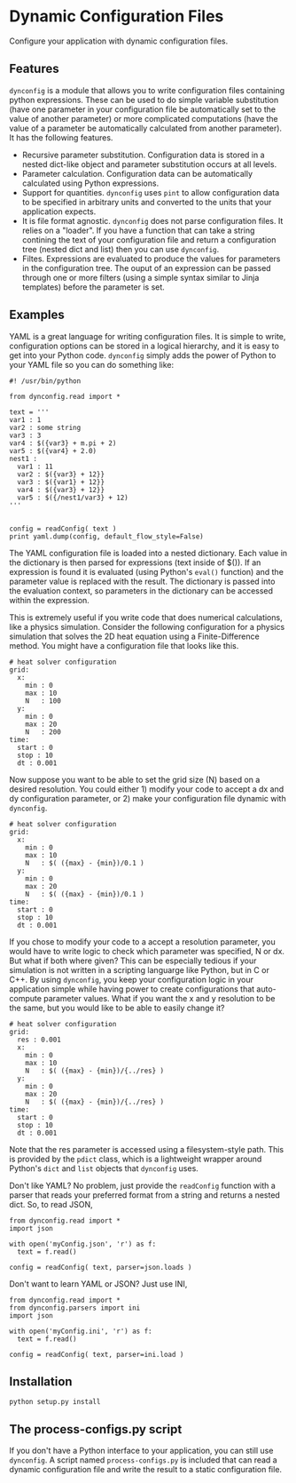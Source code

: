 # Dynamic Configuration Files

Configure your application with dynamic configuration files.

## Features

`dynconfig` is a module that allows you to write configuration files containing python expressions.
These can be used to do simple variable substitution (have one parameter in your configuration file be automatically
set to the value of another parameter) or more complicated computations (have the value of a parameter
be automatically calculated from another parameter). It has the following features.

  - Recursive parameter substitution. Configuration data is stored in a nested
    dict-like object and parameter substitution occurs at all levels.
  - Parameter calculation. Configuration data can be automatically calculated using Python expressions.
  - Support for quantities. `dynconfig` uses `pint` to allow configuration data to be specified in arbitrary units
    and converted to the units that your application expects.
  - It is file format agnostic. `dynconfig` does not parse configuration files. It relies on a "loader".
    If you have a function that can take a string contining the text of your configuration file and return
    a configuration tree (nested dict and list) then you can use `dynconfig`.
  - Filtes. Expressions are evaluated to produce the values for parameters in the configuration tree. The ouput
    of an expression can be passed through one or more filters (using a simple syntax similar to Jinja templates)
    before the parameter is set.

## Examples
YAML is a great language for writing configuration files. It is simple to write, configuration options
can be stored in a logical hierarchy, and it is easy to get into your Python code. `dynconfig` simply
adds the power of Python to your YAML file so you can do something like:

    #! /usr/bin/python

    from dynconfig.read import *

    text = '''
    var1 : 1
    var2 : some string
    var3 : 3
    var4 : $({var3} + m.pi + 2)
    var5 : $({var4} + 2.0)
    nest1 :
      var1 : 11
      var2 : $({var3} + 12}}
      var3 : $({var1} + 12}}
      var4 : $({var3} + 12}}
      var5 : $({/nest1/var3} + 12)
    '''


    config = readConfig( text )
    print yaml.dump(config, default_flow_style=False)

The YAML configuration file is loaded into a nested dictionary. Each value in
the dictionary is then parsed for expressions (text inside of $()). If an
expression is found it is evaluated (using Python's `eval()` function) and the
parameter value is replaced with the result. The dictionary is passed into the
evaluation context, so parameters in the dictionary can be accessed
within the expression.

This is extremely useful if you write code that does numerical calculations, like a physics simulation.
Consider the following configuration for a physics simulation that solves the 2D heat equation using a Finite-Difference method. You might have a
configuration file that looks like this.

    # heat solver configuration
    grid:
      x:
        min : 0
        max : 10
        N   : 100
      y:
        min : 0
        max : 20
        N   : 200
    time:
      start : 0
      stop : 10
      dt : 0.001

Now suppose you want to be able to set the grid size (N) based on a desired resolution. You could either 1) modify your code to accept a dx and dy
configuration parameter, or 2) make your configuration file dynamic with `dynconfig`.

    # heat solver configuration
    grid:
      x:
        min : 0
        max : 10
        N   : $( ({max} - {min})/0.1 )
      y:
        min : 0
        max : 20
        N   : $( ({max} - {min})/0.1 )
    time:
      start : 0
      stop : 10
      dt : 0.001

If you chose to modify your code to a accept a resolution parameter, you would have to write logic to check which parameter was specified, N or dx. But what
if both where given? This can be especially tedious if your simulation is not written in a scripting languarge like Python, but in C or C++.
By using `dynconfig`, you keep your configuration logic in your application simple while having power to create configurations that auto-compute
parameter values. What if you want the x and y resolution to be the same, but you would like to be able to easily change it?

    # heat solver configuration
    grid:
      res : 0.001
      x:
        min : 0
        max : 10
        N   : $( ({max} - {min})/{../res} )
      y:
        min : 0
        max : 20
        N   : $( ({max} - {min})/{../res} )
    time:
      start : 0
      stop : 10
      dt : 0.001

Note that the res parameter is accessed using a filesystem-style path. This is provided by the `pdict` class, which is a lightweight
wrapper around Python's `dict` and `list` objects that `dynconfig` uses.

Don't like YAML? No problem, just
provide the `readConfig` function with a parser that reads your preferred format from a string and
returns a nested dict. So, to read JSON,

    from dynconfig.read import *
    import json

    with open('myConfig.json', 'r') as f:
      text = f.read()

    config = readConfig( text, parser=json.loads )

Don't want to learn YAML or JSON? Just use INI,

    from dynconfig.read import *
    from dynconfig.parsers import ini
    import json

    with open('myConfig.ini', 'r') as f:
      text = f.read()

    config = readConfig( text, parser=ini.load )

Installation
------------

```
python setup.py install
```

The process-configs.py script
---------------------

If you don't have a Python interface to your application, you can still use `dynconfig`. A script named
``process-configs.py`` is included that can read a dynamic configuration file and write the result to a static configuration file.

